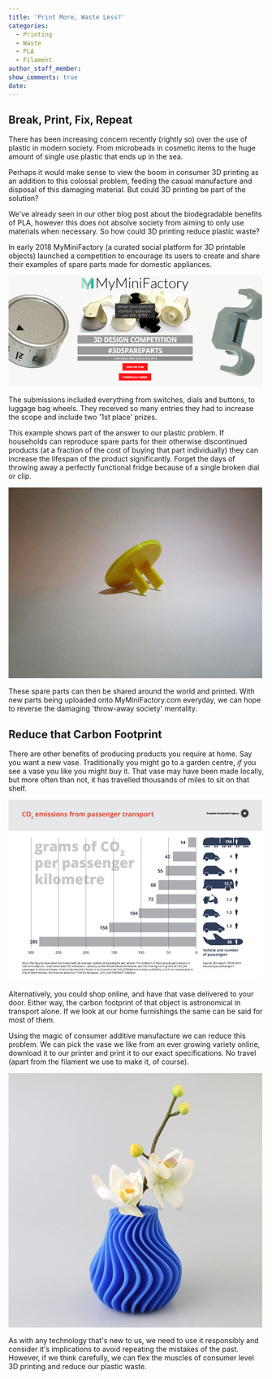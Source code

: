```yaml
---
title: 'Print More, Waste Less?'
categories:
  - Printing
  - Waste
  - PLA
  - Filament
author_staff_member:
show_comments: true
date:
---
```


## Break, Print, Fix, Repeat

There has been increasing concern recently (rightly so) over the use of plastic in modern society. From microbeads in cosmetic items to the huge amount of single use plastic that ends up in the sea.

Perhaps it would make sense to view the boom in consumer 3D printing as an addition to this colossal problem, feeding the casual manufacture and disposal of this damaging material. But could 3D printing be part of the solution?

We've already seen in our other blog post about the biodegradable benefits of PLA, however this does not absolve society from aiming to only use materials when necessary. So how could 3D printing reduce plastic waste?

In early 2018 MyMiniFactory (a curated social platform for 3D printable objects) launched a competition to encourage its users to create and share their examples of spare parts made for domestic appliances.

![](/uploads/versions/myminifactory-1---x----500-218x---.PNG)

The submissions included everything from switches, dials and buttons, to luggage bag wheels. They received so many entries they had to increase the scope and include two '1st place' prizes.

This example shows part of the answer to our plastic problem. If households can reproduce spare parts for their otherwise discontinued products (at a fraction of the cost of buying that part individually) they can increase the lifespan of the product significantly. Forget the days of throwing away a perfectly functional fridge because of a single broken dial or clip.

![](/uploads/versions/spare-part---x----500-375x---.jpg)

These spare parts can then be shared around the world and printed. With new parts being uploaded onto MyMiniFactory.com everyday, we can hope to reverse the damaging 'throw-away society' mentality.

## Reduce that Carbon Footprint

There are other benefits of producing products you require at home. Say you want a new vase. Traditionally you might go to a garden centre, *if* you see a vase you like you might buy it. That vase may have been made locally, but more often than not, it has travelled thousands of miles to sit on that shelf.

![](/uploads/versions/carbon-footprint---x----500-356x---.jpg)

Alternatively, you could shop online, and have that vase delivered to your door. Either way, the carbon footprint of that object is astronomical in transport alone. If we look at our home furnishings the same can be said for most of them.

Using the magic of consumer additive manufacture we can reduce this problem. We can pick the vase we like from an ever growing variety online, download it to our printer and print it to our exact specifications. No travel (apart from the filament we use to make it, of course).

![](/uploads/versions/vase---x----500-500x---.JPG)

As with any technology that's new to us, we need to use it responsibly and consider it's implications to avoid repeating the mistakes of the past. However, if we think carefully, we can flex the muscles of consumer level 3D printing and reduce our plastic waste.
